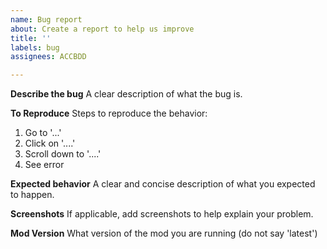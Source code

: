 ```yaml
---
name: Bug report
about: Create a report to help us improve
title: ''
labels: bug
assignees: ACCBDD

---
```


**Describe the bug**
A clear description of what the bug is.

**To Reproduce**
Steps to reproduce the behavior:
1. Go to '...'
2. Click on '....'
3. Scroll down to '....'
4. See error

**Expected behavior**
A clear and concise description of what you expected to happen.

**Screenshots**
If applicable, add screenshots to help explain your problem.

**Mod Version**
What version of the mod you are running (do not say 'latest')
